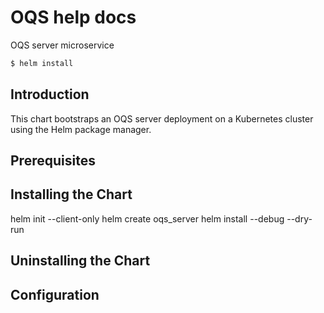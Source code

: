 # OQS help docs

OQS server microservice

```bash
$ helm install
```

## Introduction
This chart bootstraps an OQS server deployment on a Kubernetes cluster using the Helm package manager.

## Prerequisites

## Installing the Chart
helm init --client-only
helm create oqs_server
helm install --debug --dry-run

## Uninstalling the Chart

## Configuration

